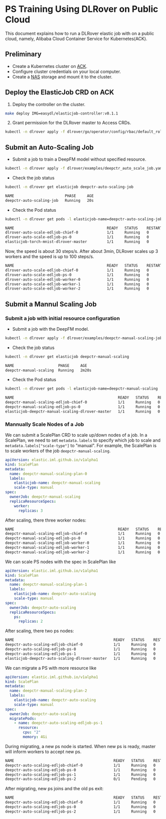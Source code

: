 # PS Training Using DLRover on Public Cloud

This document explains how to run a DLRover elastic job with on a public cloud,
namely, Alibaba Cloud Container Service for Kubernetes(ACK).

## Preliminary

- Create a Kubernetes cluster on [ACK](https://help.aliyun.com/document_detail/309552.htm?spm=a2c4g.11186623.0.0.168f6b7aegH7nI#task-2112671). 
- Configure cluster credentials on your local computer.
- Create a [NAS](https://help.aliyun.com/document_detail/477380.html?spm=a2c4g.11186623.0.0.10635c83Xn7Tkh) storage and mount it to the cluster.

## Deploy the ElasticJob CRD on ACK

1. Deploy the controller on the cluster.

```bash
make deploy IMG=easydl/elasticjob-controller:v0.1.1
```

2. Grant permission for the DLRover master to Access CRDs.

```bash
kubectl -n dlrover apply -f dlrover/go/operator/config/rbac/default_role.yaml 
```

## Submit an Auto-Scaling Job

- Submit a job to train a DeepFM model without specified resource.

```bash
kubectl -n dlrover apply -f dlrover/examples/deepctr_auto_scale_job.yaml
```

- Check the job status

```bash
kubectl -n dlrover get elasticjob deepctr-auto-scaling-job
```

```bash
NAME                       PHASE     AGE
deepctr-auto-scaling-job   Running   20s
```

- Check the Pod status

```bash
kubectl -n dlrover get pods -l elasticjob-name=deepctr-auto-scaling-job
```

```bash
NAME                                          READY   STATUS    RESTARTS   AGE
dlrover-auto-scale-edljob-chief-0             1/1     Running   0          32s
dlrover-auto-scale-edljob-ps-0                1/1     Running   0          32s
elasticjob-torch-mnist-dlrover-master         1/1     Running   0          39s
```

Now, the speed is about 30 steps/s. After about 3min, DLRover scales up 3 workers
and the speed is up to 100 steps/s.

```bash
NAME                                          READY   STATUS    RESTARTS   AGE
dlrover-auto-scale-edljob-chief-0             1/1     Running   0          6m17s
dlrover-auto-scale-edljob-ps-0                1/1     Running   0          6m17s
dlrover-auto-scale-edljob-worker-0            1/1     Running   0          3m19s
dlrover-auto-scale-edljob-worker-1            1/1     Running   0          3m19s
dlrover-auto-scale-edljob-worker-2            1/1     Running   0          3m19s
```

## Submit a Mannul Scaling Job

### Submit a job with initial resource configuration

- Submit a job with the DeepFM model.

```bash
kubectl -n dlrover apply -f dlrover/examples/deepctr-manual-scaling-job.yaml
```

- Check the job status

```bash
kubectl -n dlrover get elasticjob deepctr-manual-scaling
```

```bash
NAME                    PHASE     AGE
deepctr-manual-scaling  Running   2m20s
```

- Check the Pod status

```bash
kubectl -n dlrover get pods -l elasticjob-name=deepctr-manual-scaling
```

```bash
NAME                                               READY   STATUS    RESTARTS   AGE
deepctr-manual-scaling-edljob-chief-0              1/1     Running   0          12s
deepctr-manual-scaling-edljob-ps-0                 1/1     Running   0          12s
elasticjob-deepctr-manual-scaling-dlrover-master   1/1     Running   0          19s
```

### Mannually Scale Nodes of a Job

We can submit a ScalePlan CRD to scale up/down nodes of a job.
In a ScalePlan, we need to set `metadata.labels` to specify
which job to scale and `metadata.labels["scale-type"]` to "manual".
For example, the ScalePlan is to scale
workers of the job `deepctr-manual-scaling`.

```yaml
apiVersion: elastic.iml.github.io/v1alpha1
kind: ScalePlan
metadata:
  name: deepctr-manual-scaling-plan-0
  labels:
    elasticjob-name: deepctr-manual-scaling
    scale-type: manual
spec:
  ownerJob: deepctr-manual-scaling
  replicaResourceSpecs:
    worker:
      replicas: 3
```
After scaling, there three worker nodes:

``` bash
NAME                                               READY   STATUS    RESTARTS   AGE
deepctr-manual-scaling-edljob-chief-0              1/1     Running   0          14m
deepctr-manual-scaling-edljob-ps-0                 1/1     Running   0          14m
deepctr-manual-scaling-edljob-worker-0             1/1     Running   0          3s
deepctr-manual-scaling-edljob-worker-1             1/1     Running   0          3s
deepctr-manual-scaling-edljob-worker-2             1/1     Running   0          3s
```

We can scale PS nodes with the spec in ScalePlan like

```yaml
apiVersion: elastic.iml.github.io/v1alpha1
kind: ScalePlan
metadata:
  name: deepctr-manual-scaling-plan-1
  labels:
    elasticjob-name: deepctr-auto-scaling
    scale-type: manual
spec:
  ownerJob: deepctr-auto-scaling
  replicaResourceSpecs:
    ps:
      replicas: 2
```

After scaling, there two ps nodes:

``` bash
NAME                                             READY   STATUS    RESTARTS   AGE
deepctr-auto-scaling-edljob-chief-0              1/1     Running   0          7m36s
deepctr-auto-scaling-edljob-ps-0                 1/1     Running   0          7m36s
deepctr-auto-scaling-edljob-ps-1                 1/1     Running   0          2m50s
elasticjob-deepctr-auto-scaling-dlrover-master   1/1     Running   0          7m43s
```


We can migrate a PS with more resource like

```yaml
apiVersion: elastic.iml.github.io/v1alpha1
kind: ScalePlan
metadata:
  name: deepctr-manual-scaling-plan-2
  labels:
    elasticjob-name: deepctr-auto-scaling
    scale-type: manual
spec:
  ownerJob: deepctr-auto-scaling
  migratePods:
    - name: deepctr-auto-scaling-edljob-ps-1
      resource:
        cpu: "2"
        memory: 4Gi
```

During migrating, a new ps node is started. When new ps is ready, master will inform workers to accept new ps.

``` bash
NAME                                             READY   STATUS    RESTARTS   AGE
deepctr-auto-scaling-edljob-chief-0              1/1     Running   0          22m
deepctr-auto-scaling-edljob-ps-0                 1/1     Running   0          22m
deepctr-auto-scaling-edljob-ps-1                 1/1     Running   0          17m
deepctr-auto-scaling-edljob-ps-2                 0/1     Pending   0          73s
```
After migrating, new ps joins and the old ps exit:

``` bash
NAME                                             READY   STATUS    RESTARTS   AGE
deepctr-auto-scaling-edljob-chief-0              1/1     Running   0          22m
deepctr-auto-scaling-edljob-ps-0                 1/1     Running   0          22m
deepctr-auto-scaling-edljob-ps-2                 1/1     Running   0          20s
```